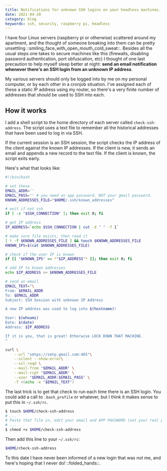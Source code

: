 ```yaml
---
title: Notifications for unknown SSH logins on your headless machines.
date: 2021-04-20
category: blog
keywords: ssh, security, raspberry pi, headless
---
```


I have four Linux servers (raspberry pi or otherwise) scattered around my apartment, and the thought of someone breaking into them can be pretty unsettling ::smiling_face_with_open_mouth_cold_sweat::. Besides all the usual steps one takes to secure machines like this (firewalls, disabling password authentication, port obfuscation, etc) I thought of one last precaution to help myself sleep better at night: **send an email notification whenever there's an SSH login from an unknown IP address**.

My various servers should only be logged into by me on my personal computer, or by each other in a cronjob situation. I've assigned each of these a static IP address using my router, so there's a very finite number of addresses that should be used to SSH into each.

## How it works

I add a shell script to the home directory of each server called `check-ssh-address`. The script uses a text file to remember all the historical addresses that have been used to log in via SSH.

If the current session is an SSH session, the script checks the IP address of the client against the known IP addresses. If the client is new, it sends an email and appends a new record to the text file. If the client is known, the script exits early.

Here's what that looks like:

```sh
#!/bin/bash

# set these
EMAIL_ADDR=''
EMAIL_PASS='' # you need an app password. NOT your gmail password.
KNOWN_ADDRESSES_FILE="$HOME/.ssh/known_addresses"

# exit if not ssh
if [ -z "$SSH_CONNECTION" ]; then exit 0; fi

# get IP address
IP_ADDRESS=`echo $SSH_CONNECTION | cut -d " " -f 1`

# make sure file exists, then read it
[ ! -f $KNOWN_ADDRESSES_FILE ] && touch $KNOWN_ADDRESSES_FILE
KNOWN_IPS=$(cat $KNOWN_ADDRESSES_FILE)

# check if the user IP is known
if [[ "$KNOWN_IPS" == *"$IP_ADDRESS"* ]]; then exit 0; fi

# add IP to known addresses
echo $IP_ADDRESS >> $KNOWN_ADDRESSES_FILE

# send an email
EMAIL_TEXT="\
From: $EMAIL_ADDR
To: $EMAIL_ADDR
Subject: SSH Session with unknown IP Address

A new IP address was used to log into $(hostname)!

User: $(whoami)
Date: $(date)
Address: $IP_ADDRESS

If it is you, that is great! Otherwise LOCK DOWN THAT MACHINE.
"

curl \
    --url "smtps://smtp.gmail.com:465"\
    --silent --show-error\
    --ssl-reqd \
    --mail-from "$EMAIL_ADDR" \
    --mail-rcpt "$EMAIL_ADDR" \
    --user "$EMAIL_ADDR:$EMAIL_PASS" \
    -T <(echo -e "$EMAIL_TEXT")
```

The last trick is to get that check to run each time there is an SSH login. You could add a call to `.bash_profile` or whatever, but I think it makes sense to put this in `~/.ssh/rc`.

```sh
$ touch $HOME/check-ssh-address
# ...
# Paste that file in, edit your email and APP PASSWORD (not your real password).
# ...
$ chmod +x $HOME/check-ssh-address
```

Then add this line to your `~/.ssh/rc`:

```sh
$HOME/check-ssh-address
```

To this date I have never been informed of a new login that was _not_ me, and here's hoping that I never do! ::folded_hands::.